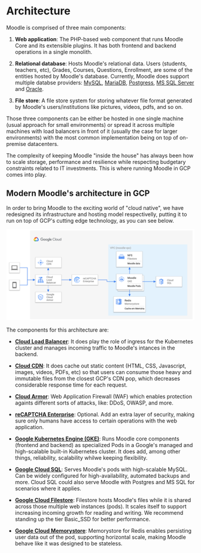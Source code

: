 # Architecture

Moodle is comprised of three main components: 
1. **Web application**: The PHP-based web component that runs Moodle Core and its extensible plugins. It has both frontend and backend operations in a single monolith.
   
2. **Relational database**: Hosts Moodle's relational data. Users (students, teachers, etc), Grades, Courses, Questions, Enrollment, are some of the entities hosted by Moodle's database. Currently, Moodle does support multiple databse providers: [MySQL](https://www.mysql.com/), [MariaDB](https://mariadb.com/), [Postgress](https://www.postgresql.org/), [MS SQL Server](https://www.microsoft.com/en-us/sql-server/sql-server-2019) and [Oracle](https://www.oracle.com/database/).
   
3. **File store**: A file store system for storing whatever file format generated by Moodle's users/institutions like pictures, videos, pdfs, and so on.

Those three components can be either be hosted in one single machine (usual approach for small environments) or spread it across multiple machines with load balancers in front of it (usually the case for larger environments) with the most common implementation being on top of on-premise datacenters. 

The complexity of keeping Moodle "inside the house" has always been how to scale storage, performance and resilience while respecting budgetary constraints related to IT investments. This is where running Moodle in GCP comes into play.

## Modern Moodle's architecture in GCP

In order to bring Moodle to the exciting world of "cloud native", we have redesigned its infrastructure and hosting model respectivelly, putting it to run on top of GCP's cutting edge technology, as you can see below.

<p align="center">
    <img src="../img/architecture-moodle-large.png">
</p>

The components for this architecture are:

* **[Cloud Load Balancer](https://cloud.google.com/load-balancing)**: It does play the role of ingress for the Kubernetes cluster and manages incoming traffic to Moodle's intances in the backend.

* **[Cloud CDN](https://cloud.google.com/cdn)**: It does cache out static content (HTML, CSS, Javascript, images, videos, PDFs, etc) so that users can consume those heavy and immutable files from the closest GCP's CDN pop, which decreases considerable response time for each request.

* **[Cloud Armor](https://cloud.google.com/armor)**: Web Application Firewall (WAF) which enables protection againts different sorts of attacks, like: DDoS, OWASP, and more.

* **[reCAPTCHA Enterprise](https://cloud.google.com/recaptcha-enterprise)**: Optional. Add an extra layer of security, making sure only humans have access to certain operations with the web application.

* **[Google Kubernetes Engine (GKE)](https://cloud.google.com/kubernetes-engine)**: Runs Moodle core components (frontend and backend) as specialized Pods in a Google's managed and high-scalable built-in Kubernetes cluster. It does add, among other things, reliability, scalability whilwe keeping flexibility.

* **[Google Cloud SQL](https://cloud.google.com/sql)**: Serves Moodle's pods with high-scalable MySQL. Can be widely configured for high-availability, automated backups and more. Cloud SQL could also serve Moodle with Postgres and MS SQL for scenarios where it applies.

* **[Google Cloud Filestore](https://cloud.google.com/filestore)**: Filestore hosts Moodle's files while it is shared across those multiple web instances (pods). It scales itself to support increasing incoming growth for reading and writing. We recommend standing up the tier Basic_SSD for better performance.

* **[Google Cloud Memorystore](https://cloud.google.com/memorystore)**: Memorystore for Redis enables persisting user data out of the pod, supporting horizontal scale, making Moodle behave like it was designed to be stateless.